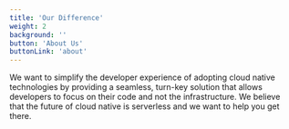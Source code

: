 ```yaml
---
title: 'Our Difference'
weight: 2
background: ''
button: 'About Us'
buttonLink: 'about'
---
```


We want to simplify the developer experience of adopting cloud native technologies by providing a seamless, turn-key solution that allows developers to focus on their code and not the infrastructure. We believe that the future of cloud native is serverless and we want to help you get there.